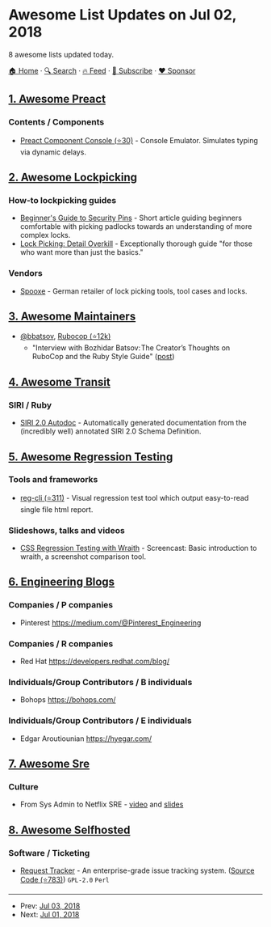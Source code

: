 # Awesome List Updates on Jul 02, 2018

8 awesome lists updated today.

[🏠 Home](/README.md) · [🔍 Search](https://www.trackawesomelist.com/search/) · [🔥 Feed](https://www.trackawesomelist.com/rss.xml) · [📮 Subscribe](https://trackawesomelist.us17.list-manage.com/subscribe?u=d2f0117aa829c83a63ec63c2f&id=36a103854c) · [❤️  Sponsor](https://github.com/sponsors/theowenyoung)



## [1. Awesome Preact](/content/preactjs/awesome-preact/README.md)

### Contents / Components

*   [Preact Component Console (⭐30)](https://github.com/haensl/preact-component-console) - Console Emulator. Simulates typing via dynamic delays.

## [2. Awesome Lockpicking](/content/fabacab/awesome-lockpicking/README.md)

### How-to lockpicking guides

*   [Beginner's Guide to Security Pins](https://web.archive.org/web/20171210065243/http://www.ninjacache.com:80/secpins_intro) - Short article guiding beginners comfortable with picking padlocks towards an understanding of more complex locks.
*   [Lock Picking: Detail Overkill](https://web.archive.org/web/20170730120626/http://ninjacache.com/data/uploads/lockpicking-detail-overkill.pdf) - Exceptionally thorough guide "for those who want more than just the basics."

### Vendors

*   [Spooxe](http://spooxe.com/) - German retailer of lock picking tools, tool cases and locks.

## [3. Awesome Maintainers](/content/nayafia/awesome-maintainers/README.md)

*   [@bbatsov](https://github.com/bbatsov), [Rubocop (⭐12k)](https://github.com/rubocop-hq/rubocop)
    *   "Interview with Bozhidar Batsov: The Creator’s Thoughts on RuboCop and the Ruby Style Guide" ([post](https://blog.sideci.com/interview-with-bozhidar-batsov-99b049b6fd6a))

## [4. Awesome Transit](/content/CUTR-at-USF/awesome-transit/README.md)

### SIRI / Ruby

*   [SIRI 2.0 Autodoc](https://laidig.github.io/siri-20-java/doc/) - Automatically generated documentation from the (incredibly well) annotated SIRI 2.0 Schema Definition.

## [5. Awesome Regression Testing](/content/mojoaxel/awesome-regression-testing/README.md)

### Tools and frameworks

*   [reg-cli (⭐311)](https://github.com/bokuweb/reg-cli) - Visual regression test tool which output easy-to-read single file html report.

### Slideshows, talks and videos

*   [CSS Regression Testing with Wraith](https://youtu.be/gE_19L0l2q0) - Screencast: Basic introduction to wraith, a screenshot comparison tool.

## [6. Engineering Blogs](/content/kilimchoi/engineering-blogs/README.md)

### Companies / P companies

*   Pinterest <https://medium.com/@Pinterest_Engineering>

### Companies / R companies

*   Red Hat <https://developers.redhat.com/blog/>

### Individuals/Group Contributors / B individuals

*   Bohops <https://bohops.com/>

### Individuals/Group Contributors / E individuals

*   Edgar Aroutiounian <https://hyegar.com/>

## [7. Awesome Sre](/content/dastergon/awesome-sre/README.md)

### Culture

*   From Sys Admin to Netflix SRE - [video](https://www.youtube.com/watch?v=lZI51YzIgVE) and [slides](https://www.socallinuxexpo.org/sites/default/files/presentations/Scale%20x14%20Slides.pdf)

## [8. Awesome Selfhosted](/content/awesome-selfhosted/awesome-selfhosted/README.md)

### Software / Ticketing

*   [Request Tracker](https://www.bestpractical.com/rt/) - An enterprise-grade issue tracking system. ([Source Code (⭐783)](https://github.com/bestpractical/rt)) `GPL-2.0` `Perl`

---

- Prev: [Jul 03, 2018](/content/2018/07/03/README.md)
- Next: [Jul 01, 2018](/content/2018/07/01/README.md)
